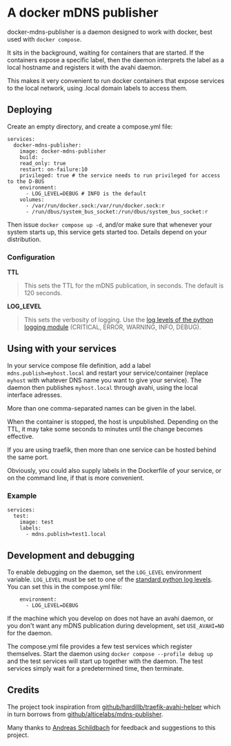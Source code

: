 # A docker mDNS publisher

docker-mdns-publisher is a daemon designed to work with docker, best used with `docker compose`.

It sits in the background, waiting for containers that are started. If the containers expose
a specific label, then the daemon interprets the label as a local hostname and registers it
with the avahi daemon.

This makes it very convenient to run docker containers that expose services to the local
network, using .local domain labels to access them.

## Deploying

Create an empty directory, and create a compose.yml file:

```
services:
  docker-mdns-publisher:
    image: docker-mdns-publisher
    build: .
    read_only: true
    restart: on-failure:10
    privileged: true # the service needs to run privileged for access to the D-BUS
    environment:
      - LOG_LEVEL=DEBUG # INFO is the default
    volumes:
      - /var/run/docker.sock:/var/run/docker.sock:r
      - /run/dbus/system_bus_socket:/run/dbus/system_bus_socket:r
```

Then issue `docker compose up -d`, and/or make sure that whenever your system starts up, this service gets started too.
Details depend on your distribution.

### Configuration

**TTL**
 > This sets the TTL for the mDNS publication, in seconds. The default is 120 seconds.

**LOG_LEVEL**
> This sets the verbosity of logging. Use the [log levels of the python logging module](https://docs.python.org/3/library/logging.html#logging-levels)
(CRITICAL, ERROR, WARNING, INFO, DEBUG).

## Using with your services

In your service compose file definition, add a label `mdns.publish=myhost.local` and restart your
service/container (replace `myhost` with whatever DNS name you want to give your service). The
daemon then publishes `myhost.local` through avahi, using the local interface adresses.

More than one comma-separated names can be given in the label.

When the container is stopped, the host is unpublished. Depending on the TTL, it may take some
seconds to minutes until the change becomes effective.

If you are using traefik, then more than one service can be hosted behind the same port.

Obviously, you could also supply labels in the Dockerfile of your service, or on the command line, if that is more convenient.

### Example

```
services:
  test:
    image: test
    labels:
      - mdns.publish=test1.local
```

## Development and debugging

To enable debugging on the daemon, set the `LOG_LEVEL` environment variable.
`LOG_LEVEL` must be set to one of the [standard python log levels](https://docs.python.org/3/library/logging.html#logging-levels).
You can set this in the compose.yml file:

```
    environment:
      - LOG_LEVEL=DEBUG
```

If the machine which you develop on does not have an avahi daemon, or you don't want any mDNS publication during development,
set `USE_AVAHI=NO` for the daemon.

The compose.yml file provides a few test services which register themselves. Start the daemon using
`docker compose --profile debug up` and the test services will start up together with the daemon.
The test services simply wait for a predetermined time, then terminate.

## Credits
The project took inspiration from [github/hardillb/traefik-avahi-helper](https://github.com/hardillb/traefik-avahi-helper)
which in turn borrows from [github/alticelabs/mdns-publisher](https://github.com/alticelabs/mdns-publisher).

Many thanks to [Andreas Schildbach](https://github.com/schildbach) for feedback and suggestions to this project.
